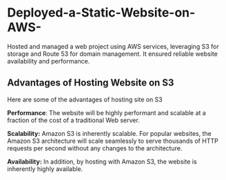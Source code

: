# Deployed-a-Static-Website-on-AWS-
Hosted and managed a web project using AWS services,  leveraging S3 for storage and Route 53 for domain management. It  ensured reliable website availability and performance.

## Advantages of Hosting Website on S3
Here are some of the advantages of hosting site on S3

**Performance**: The website will be highly performant and scalable at a fraction of the cost of a traditional Web server.

**Scalability:** Amazon S3 is inherently scalable. For popular websites, the Amazon S3 architecture will scale seamlessly to serve thousands of HTTP requests per second without any changes to the architecture.

**Availability:** In addition, by hosting with Amazon S3, the website is inherently highly available.

